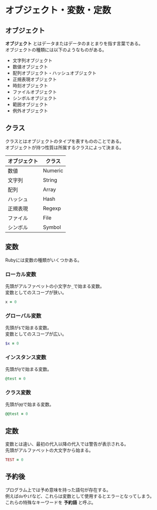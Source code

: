 # オブジェクト・変数・定数
## オブジェクト
**オブジェクト** とはデータまたはデータのまとまりを指す言葉である。  
オブジェクトの種類には以下のようなものがある。
- 文字列オブジェクト
- 数値オブジェクト
- 配列オブジェクト・ハッシュオブジェクト
- 正規表現オブジェクト
- 時刻オブジェクト
- ファイルオブジェクト
- シンボルオブジェクト
- 範囲オブジェクト
- 例外オブジェクト
## クラス
クラスとはオブジェクトのタイプを表すもののことである。  
オブジェクトが持つ性質は所属するクラスによって決まる。  
  
| オブジェクト | クラス |
----|----
| 数値 | Numeric |
| 文字列 | String |
| 配列 | Array |
| ハッシュ | Hash |
| 正規表現 | Regexp |
| ファイル | File |
| シンボル | Symbol |

## 変数
Rubyには変数の種類がいくつかある。
### ローカル変数
先頭がアルファベットの小文字か`_`で始まる変数。  
変数としてのスコープが狭い。
```Ruby
x = 0
```
### グローバル変数
先頭が`$`で始まる変数。  
変数としてのスコープが広い。
```Ruby
$x = 0
```
### インスタンス変数
先頭が`@`で始まる変数。
```Ruby
@test = 0
```
### クラス変数
先頭が`@@`で始まる変数。
```Ruby
@@test = 0
```
## 定数
変数とは違い、最初の代入以降の代入では警告が表示される。  
先頭がアルファベットの大文字から始まる。
```Ruby
TEST = 0
```
## 予約後
プログラム上では予め意味を持った語句が存在する。  
例えば`do`や`if`など、これらは変数として使用するとエラーとなってしまう。  
これらの特殊なキーワードを **予約語** と呼ぶ。